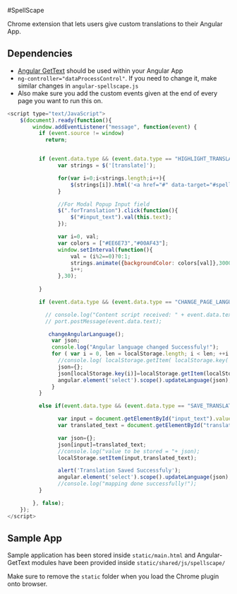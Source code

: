 #SpellScape

Chrome extension that lets users give custom translations to their Angular App.

## Dependencies

* [Angular GetText](https://angular-gettext.rocketeer.be/) should be used within your Angular App
* ```ng-controller="dataProcessControl"```. If you need to change it, make similar changes in ```angular-spellscape.js```
* Also make sure you add the custom events given at the end of every page you want to run this on.

```javascript
<script type="text/JavaScript">
    $(document).ready(function(){
        window.addEventListener("message", function(event) {
          if (event.source != window)
            return;


          if (event.data.type && (event.data.type == "HIGHLIGHT_TRANSLATE")) {
                var strings = $('[translate]');

                for(var i=0;i<strings.length;i++){
                    $(strings[i]).html('<a href="#" data-target="#spellScapeModal" data-toggle="modal" class="forTranslation ng-scope">'+ $(strings[i]).text() +'</a>');
                }

                //For Modal Popup Input field
                $(".forTranslation").click(function(){
                    $("#input_text").val(this.text);
                });

                var i=0, val;
                var colors = ["#EE6E73","#00AF43"];
                window.setInterval(function(){
                    val = (i%2==0)?0:1;
                    strings.animate({backgroundColor: colors[val]},3000);
                    i++;    
                },30);
                
          }

          if (event.data.type && (event.data.type == "CHANGE_PAGE_LANGUAGE")) {

            // console.log("Content script received: " + event.data.text);
            // port.postMessage(event.data.text);

             changeAngularLanguage();
              var json;
              console.log("Angular language changed Successfuly!");
              for ( var i = 0, len = localStorage.length; i < len; ++i ) {
                //console.log( localStorage.getItem( localStorage.key( i ) ) );
                json={};
                json[localStorage.key(i)]=localStorage.getItem(localStorage.key(i));
                angular.element('select').scope().updateLanguage(json);                    
              }
          }

          else if(event.data.type && (event.data.type == "SAVE_TRANSLATION")){

                var input = document.getElementById("input_text").value;
                var translated_text = document.getElementById("translated_text").value;

                var json={};
                json[input]=translated_text;
                //console.log("value to be stored = "+ json);
                localStorage.setItem(input,translated_text);

                alert('Translation Saved Successfuly');
                angular.element('select').scope().updateLanguage(json);
                //console.log("mapping done successfully!");
          }

        }, false);
    });
</script>
```

## Sample App

Sample application has been stored inside ```static/main.html``` and Angular-GetText modules have been provided inside ```static/shared/js/spellscape/```

Make sure to remove the ```static``` folder when you load the Chrome plugin onto browser.